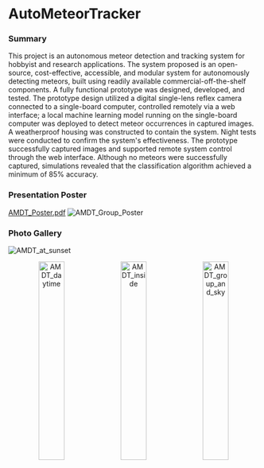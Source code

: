 # AutoMeteorTracker

### Summary
This project is an autonomous meteor detection and tracking system for hobbyist and research applications. The system proposed is an open-source, cost-effective, accessible, and modular system for autonomously detecting meteors, built using readily available commercial-off-the-shelf components. A fully functional prototype was designed, developed, and tested. The prototype design utilized a digital single-lens reflex camera connected to a single-board computer, controlled remotely via a web interface; a local machine learning model running on the single-board computer was deployed to detect meteor occurrences in captured images. A weatherproof housing was constructed to contain the system. Night tests were conducted to confirm the system's effectiveness. The prototype successfully captured images and supported remote system control through the web interface. Although no meteors were successfully captured, simulations revealed that the classification algorithm achieved a minimum of 85% accuracy.

### Presentation Poster
[AMDT_Poster.pdf](https://github.com/user-attachments/files/16999669/ECE492_AMDT2_Poster_V02.pdf)
![AMDT_Group_Poster](https://github.com/user-attachments/assets/06198668-9c31-4774-b4a9-852616c7491c)

### Photo Gallery
![AMDT_at_sunset](https://github.com/user-attachments/assets/6e21a6a9-3eb7-4743-b232-e57f4a950184)
<p align="center">
  <img src="https://github.com/user-attachments/assets/73887b21-072c-41e6-bcf4-1d52034e0a9e" alt="AMDT_daytime" width="32%"/>
  <img src="https://github.com/user-attachments/assets/71bdb65c-1962-485c-9ab0-6220fd80b064" alt="AMDT_inside" width="32%"/>
  <img src="https://github.com/user-attachments/assets/1d7bcac3-a2e1-487f-afd4-5ba451556596" alt="AMDT_group_and_sky" width="32%"/>
</p>


